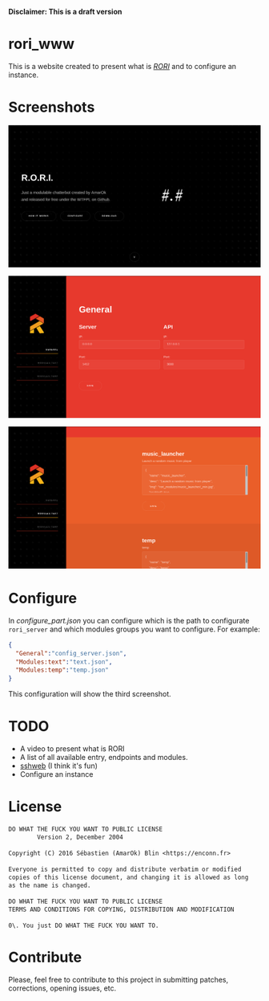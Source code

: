 **Disclaimer: This is a draft version**

# rori_www

This is a website created to present what is _[RORI](https://github.com/AmarOk1412/rori/)_ and to configure an instance.

# Screenshots

![The main page](rsc/index.png)

![General configuration](rsc/general.png)

![Module configuration](rsc/module.png)

# Configure

In _configure_part.json_ you can configure which is the path to configurate `rori_server` and which modules groups you want to configure. For example:

```json
{
  "General":"config_server.json",
  "Modules:text":"text.json",
  "Modules:temp":"temp.json"
}
```

This configuration will show the third screenshot.

# TODO

- A video to present what is RORI
- A list of all available entry, endpoints and modules.
- [sshweb](https://vtllf.org/sshweb.html) (I think it's fun)
- Configure an instance

# License

```
DO WHAT THE FUCK YOU WANT TO PUBLIC LICENSE
        Version 2, December 2004

Copyright (C) 2016 Sébastien (AmarOk) Blin <https://enconn.fr>

Everyone is permitted to copy and distribute verbatim or modified
copies of this license document, and changing it is allowed as long
as the name is changed.

DO WHAT THE FUCK YOU WANT TO PUBLIC LICENSE
TERMS AND CONDITIONS FOR COPYING, DISTRIBUTION AND MODIFICATION

0\. You just DO WHAT THE FUCK YOU WANT TO.
```

# Contribute

Please, feel free to contribute to this project in submitting patches, corrections, opening issues, etc.
